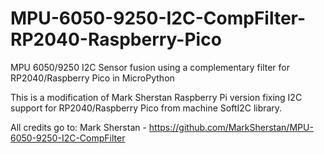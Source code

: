 # MPU-6050-9250-I2C-CompFilter-RP2040-Raspberry-Pico
MPU 6050/9250 I2C Sensor fusion using a complementary filter for RP2040/Raspberry Pico in MicroPython

This is a modification of Mark Sherstan Raspberry Pi version fixing I2C support for RP2040/Raspberry Pico from machine SoftI2C library.

All credits go to: 
Mark Sherstan - https://github.com/MarkSherstan/MPU-6050-9250-I2C-CompFilter

